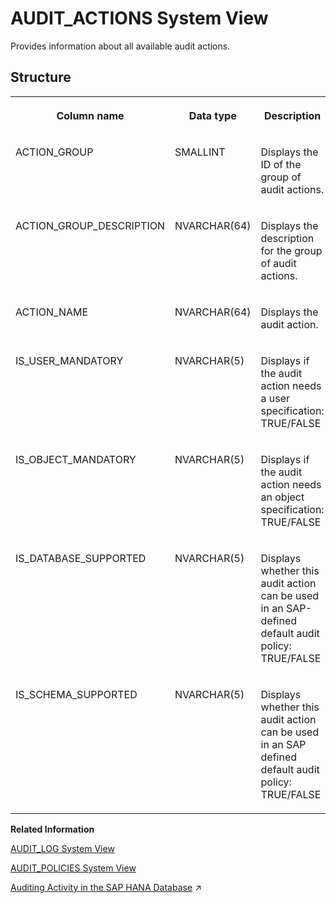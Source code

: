 <!-- loiob856cdd2d8bf44c1a79dac7976f10119 -->

# AUDIT\_ACTIONS System View

Provides information about all available audit actions.



<a name="loiob856cdd2d8bf44c1a79dac7976f10119__section_onv_rqf_rhb"/>

## Structure


<table>
<tr>
<th valign="top">

Column name



</th>
<th valign="top">

Data type



</th>
<th valign="top">

Description



</th>
</tr>
<tr>
<td valign="top">

ACTION\_GROUP



</td>
<td valign="top">

SMALLINT



</td>
<td valign="top">

Displays the ID of the group of audit actions.



</td>
</tr>
<tr>
<td valign="top">

ACTION\_GROUP\_DESCRIPTION



</td>
<td valign="top">

NVARCHAR\(64\)



</td>
<td valign="top">

Displays the description for the group of audit actions.



</td>
</tr>
<tr>
<td valign="top">

ACTION\_NAME



</td>
<td valign="top">

NVARCHAR\(64\)



</td>
<td valign="top">

Displays the audit action.



</td>
</tr>
<tr>
<td valign="top">

IS\_USER\_MANDATORY



</td>
<td valign="top">

NVARCHAR\(5\)



</td>
<td valign="top">

Displays if the audit action needs a user specification: TRUE/FALSE



</td>
</tr>
<tr>
<td valign="top">

IS\_OBJECT\_MANDATORY



</td>
<td valign="top">

NVARCHAR\(5\)



</td>
<td valign="top">

Displays if the audit action needs an object specification: TRUE/FALSE



</td>
</tr>
<tr>
<td valign="top">

IS\_DATABASE\_SUPPORTED



</td>
<td valign="top">

NVARCHAR\(5\)



</td>
<td valign="top">

Displays whether this audit action can be used in an SAP-defined default audit policy: TRUE/FALSE



</td>
</tr>
<tr>
<td valign="top">

IS\_SCHEMA\_SUPPORTED



</td>
<td valign="top">

NVARCHAR\(5\)



</td>
<td valign="top">

Displays whether this audit action can be used in an SAP defined default audit policy: TRUE/FALSE



</td>
</tr>
</table>

**Related Information**  


[AUDIT\_LOG System View](audit-log-system-view-d1fe124.md "Provides information about audit records, with the exception of XSA-auditing. You must have the AUDIT ADMIN, AUDIT OPERATOR, or AUDIT READ system privilege to access this view.")

[AUDIT\_POLICIES System View](audit-policies-system-view-209e4d3.md "Provides information about audit policies.")

[Auditing Activity in the SAP HANA Database](https://help.sap.com/viewer/f9c5015e72e04fffa14d7d4f7267d897/2023_2_QRC/en-US/48fd6586304c4f859bf92d64d0cd8b08.html "Auditing allows you to monitor and record selected actions performed in the SAP HANA database, providing you with visibility on who did what in the database (or tried to do what) and when.") :arrow_upper_right:

